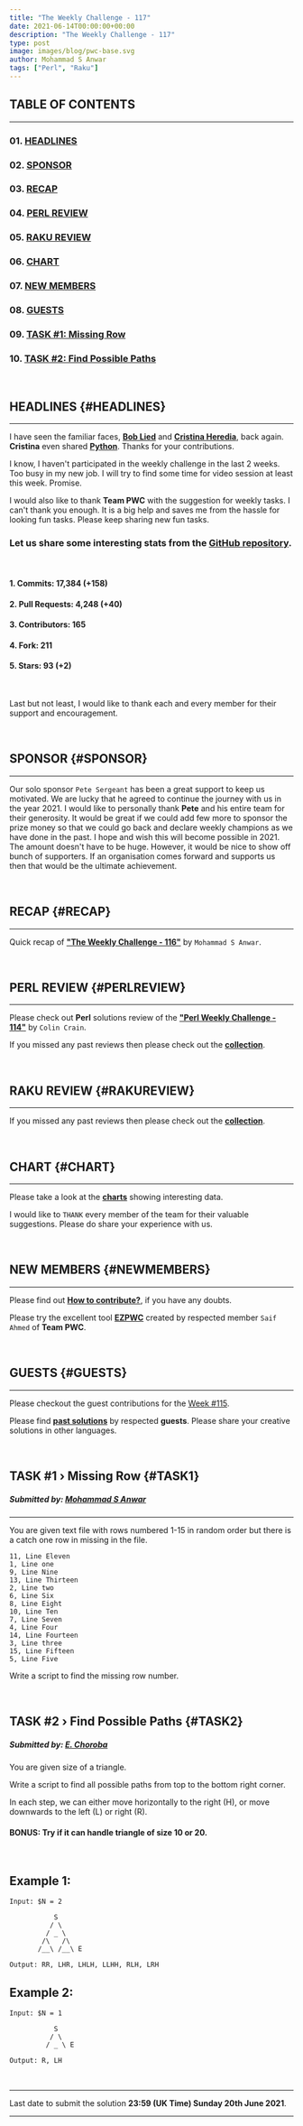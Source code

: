 ```yaml
---
title: "The Weekly Challenge - 117"
date: 2021-06-14T00:00:00+00:00
description: "The Weekly Challenge - 117"
type: post
image: images/blog/pwc-base.svg
author: Mohammad S Anwar
tags: ["Perl", "Raku"]
---
```


## TABLE OF CONTENTS
***

### 01. [HEADLINES](#HEADLINES)
### 02. [SPONSOR](#SPONSOR)
### 03. [RECAP](#RECAP)
### 04. [PERL REVIEW](#PERLREVIEW)
### 05. [RAKU REVIEW](#RAKUREVIEW)
### 06. [CHART](#CHART)
### 07. [NEW MEMBERS](#NEWMEMBERS)
### 08. [GUESTS](#GUESTS)
### 09. [TASK #1: Missing Row](#TASK1)
### 10. [TASK #2: Find Possible Paths](#TASK2)

<br>

## HEADLINES {#HEADLINES}
***

I have seen the familiar faces, [**Bob Lied**](https://github.com/manwar/perlweeklychallenge-club/tree/master/challenge-116/bob-lied/perl) and [**Cristina Heredia**](https://github.com/manwar/perlweeklychallenge-club/tree/master/challenge-116/cristian-heredia/perl), back again. **Cristina** even shared [**Python**](https://github.com/manwar/perlweeklychallenge-club/tree/master/challenge-116/cristian-heredia/python). Thanks for your contributions.

I know, I haven't participated in the weekly challenge in the last 2 weeks. Too busy in my new job. I will try to find some time for video session at least this week. Promise.

I would also like to thank **Team PWC** with the suggestion for weekly tasks. I can't thank you enough. It is a big help and saves me from the hassle for looking fun tasks. Please keep sharing new fun tasks.

### Let us share some interesting stats from the [GitHub repository](https://github.com/manwar/perlweeklychallenge-club).
<br>

#### 1. Commits: 17,384 (+158)
#### 2. Pull Requests: 4,248 (+40)
#### 3. Contributors: 165
#### 4. Fork: 211
#### 5. Stars: 93 (+2)

<br>

Last but not least, I would like to thank each and every member for their support and encouragement.

<br>

## SPONSOR {#SPONSOR}
***

Our solo sponsor `Pete Sergeant` has been a great support to keep us motivated. We are lucky that he agreed to continue the journey with us in the year 2021. I would like to personally thank **Pete** and his entire team for their generosity. It would be great if we could add few more to sponsor the prize money so that we could go back and declare weekly champions as we have done in the past. I hope and wish this will become possible in 2021. The amount doesn't have to be huge. However, it would be nice to show off bunch of supporters. If an organisation comes forward and supports us then that would be the ultimate achievement.

<br>

## RECAP {#RECAP}
***

Quick recap of [**"The Weekly Challenge - 116"**](/blog/recap-challenge-116) by `Mohammad S Anwar`.

<br>

## PERL REVIEW {#PERLREVIEW}
***

Please check out **Perl** solutions review of the **["Perl Weekly Challenge - 114"](/blog/review-challenge-114)** by `Colin Crain`.

If you missed any past reviews then please check out the [**collection**](/p5-reviews).

<br>

## RAKU REVIEW {#RAKUREVIEW}
***

If you missed any past reviews then please check out the [**collection**](/p6-reviews).

<br>

## CHART {#CHART}
***

Please take a look at the [**charts**](/chart) showing interesting data.

I would like to `THANK` every member of the team for their valuable suggestions. Please do share your experience with us.

<br>

## NEW MEMBERS {#NEWMEMBERS}

***

Please find out [**How to contribute?**](/blog/how-to-contribute), if you have any doubts.

Please try the excellent tool [**EZPWC**](https://github.com/saiftynet/EZPWC) created by respected member `Saif Ahmed` of **Team PWC**.

<br>

## GUESTS {#GUESTS}

***

Please checkout the guest contributions for the [Week #115](/blog/guest-contribution/#115).

Please find [**past solutions**](/blog/guest-contribution) by respected **guests**. Please share your creative solutions in other languages.

<br>

## TASK #1 › Missing Row {#TASK1}
##### **Submitted by:** [Mohammad S Anwar](http://www.manwar.org/)
***

You are given text file with rows numbered 1-15 in random order but there is a catch one row in missing in the file.

    11, Line Eleven
    1, Line one
    9, Line Nine
    13, Line Thirteen
    2, Line two
    6, Line Six
    8, Line Eight
    10, Line Ten
    7, Line Seven
    4, Line Four
    14, Line Fourteen
    3, Line three
    15, Line Fifteen
    5, Line Five

Write a script to find the missing row number.

<br>

## TASK #2 › Find Possible Paths {#TASK2}
##### **Submitted by:** [E. Choroba](https://github.com/choroba)

You are given size of a triangle.

Write a script to find all possible paths from top to the bottom right corner.

In each step, we can either move horizontally to the right (H), or move downwards to the left (L) or right (R).

#### BONUS: Try if it can handle triangle of size 10 or 20.
<br>

## Example 1:

    Input: $N = 2

               S
              / \
             / _ \
            /\   /\
           /__\ /__\ E

    Output: RR, LHR, LHLH, LLHH, RLH, LRH

## Example 2:

    Input: $N = 1

               S
              / \
             / _ \ E

    Output: R, LH

<br>

***

Last date to submit the solution **23:59 (UK Time) Sunday 20th June 2021**.

***
